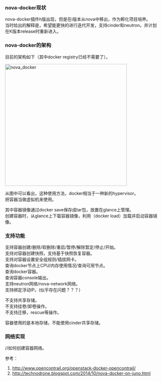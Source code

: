 ### nova-docker现状
nova-docker插件h版出现，但是在i版本从nova中移出，作为孵化项目培养。   
当时给出的解释是，希望能更快的进行迭代开发，支持cinder和neutron。并计划在K版本release时重新进入。  

### nova-docker的架构  
目前的架构如下（其中docker registry已经不需要了）。   

<img src="https://wiki.openstack.org/w/images/6/6c/Docker-under-the-hood.png" alt="nova_docker" title="nova_docker" width="400" />   

从图中可以看出，这种使用方法，docker相当于一种新的hypervisor。  
把容器当做虚拟机来使用。  

其中容器镜像通过docker save保存成tar包，放置在glance上管理。   
创建容器时，从glance上下载容器镜像，利用（docker load）加载并启动容器镜像。  

### 支持功能   
支持容器创建/删除/软删除/重启/暂停/解除暂定/停止/开始。  
支持对容器创建快照，支持基于快照恢复容器。  
支持对容器设置安全组规则/插拔网卡。  
查询docker节点上CPU/内存使用情况/查询可用节点。  
查询docker容器。  
查询容器console输出。  
支持neutron网络/nova-network网络。  
支持绑定浮动IP。(似乎存在问题？？？）  

不支持共享存储。  
不支持挂卷/卸卷操作。  
不支持迁移，rescue等操作。  

容器使用的是本地存储，不能使用cinder共享存储。

### 网络实现       
//如何创建容器网络。

参考：  
1. http://www.opencontrail.org/openstack-docker-opencontrail/   
2. http://technodrone.blogspot.com/2014/10/nova-docker-on-juno.html    
